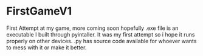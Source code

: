 # FirstGameV1
First Attempt at my game, more coming soon hopefully
.exe file is an executable I built through pyintaller. It was my first attempt so i hope it runs properly on other devices. 
.py has source code available for whoever wants to mess with it or make it better.
